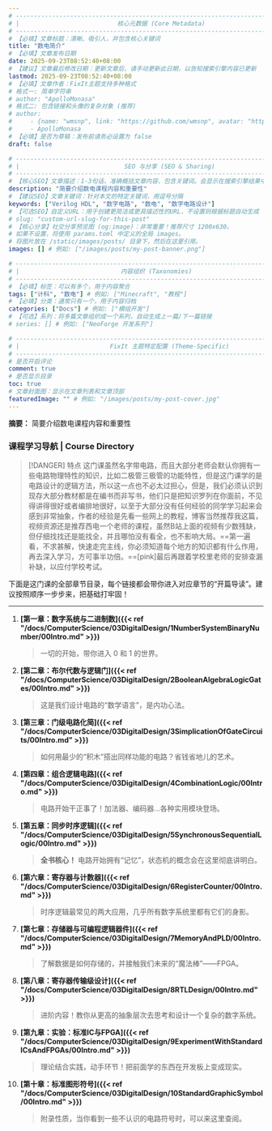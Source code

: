 ```yaml
---
# -------------------------------------------------------------------------------------
# |                           核心元数据 (Core Metadata)                            |
# -------------------------------------------------------------------------------------
# 【必填】文章标题：清晰、吸引人，并包含核心关键词
title: "数电简介"
# 【必填】文章发布日期
date: 2025-09-23T08:52:40+08:00
# 【建议】文章最后修改日期：更新文章后，请手动更新此日期，以告知搜索引擎内容已更新
lastmod: 2025-09-23T08:52:40+08:00
# 【必填】文章作者：FixIt主题支持多种格式
# 格式一: 简单字符串
# author: "ApolloMonasa"
# 格式二: 包含链接和头像的复杂对象 (推荐)
# author:
#     - {name: "wmsnp", link: "https://github.com/wmsnp", avatar: "https://i.ooxx.ooo/i/ZGM0M.jpg"}
#     - ApolloMonasa
# 【必填】是否为草稿：发布前请务必设置为 false
draft: false

# -------------------------------------------------------------------------------------
# |                             SEO 与分享 (SEO & Sharing)                           |
# -------------------------------------------------------------------------------------
# 【核心SEO】文章描述：1-3句话，准确概括文章内容，包含关键词。会显示在搜索引擎结果中。
description: "简要介绍数电课程内容和重要性"
# 【建议SEO】文章关键词：针对本文的特定关键词，用逗号分隔
keywords: ["Verilog HDL", "数字电路", "数电", "数字电路设计"]
# 【可选SEO】自定义URL：用于创建更简洁或更具描述性的URL，不设置则根据标题自动生成
# slug: "custom-url-slug-for-this-post"
# 【核心分享】社交分享预览图 (og:image)：非常重要！推荐尺寸 1200x630。
# 如果不设置，将使用 params.toml 中定义的全局 images。
# 将图片放在 /static/images/posts/ 目录下，然后在这里引用。
images: [] # 例如: ["/images/posts/my-post-banner.png"]

# -------------------------------------------------------------------------------------
# |                            内容组织 (Taxonomies)                               |
# -------------------------------------------------------------------------------------
# 【必填】标签：可以有多个，用于内容聚合
tags: ["计科", "数电"] # 例如: ["Minecraft", "教程"]
# 【必填】分类：通常只有一个，用于内容归档
categories: ["Docs"] # 例如: ["模组开发"]
# 【可选】系列：将多篇文章组织成一个系列，自动生成上一篇/下一篇链接
# series: [] # 例如: ["NeoForge 开发系列"]

# -------------------------------------------------------------------------------------
# |                         FixIt 主题特定配置 (Theme-Specific)                     |
# -------------------------------------------------------------------------------------
# 是否开启评论
comment: true
# 是否显示目录
toc: true
# 文章封面图：显示在文章列表和文章顶部
featuredImage: "" # 例如: "/images/posts/my-post-cover.jpg"
---
```


**摘要：** 简要介绍数电课程内容和重要性

<!--more-->


### **课程学习导航 | Course Directory**

> [!DANGER] 特点
> 这门课虽然名字带电路，而且大部分老师会默认你拥有一些电路物理特性的知识，比如二极管三极管的功能特性，但是这门课学的是电路设计的逻辑方法，所以这一点也不必太过担心，但是，我们必须认识到现存大部分教材都是在编书而非写书，他们只是把知识罗列在你面前，不见得讲得很好或者编排地很好，以至于大部分没有任何经验的同学学习起来会感到非常抽象，作者的经验是先看一些网上的教程，博客当然推荐我这篇，视频资源还是推荐西电一个老师的课程，虽然B站上面的视频有少数残缺，但仔细找找还是能找全，并且哪怕没有看全，也不影响大局。==第一遍看，不求甚解，快速走完主线，你必须知道每个地方的知识都有什么作用，再去深入学习，方可事半功倍。==[pink]最后再跟着学校里老师的安排查漏补缺，以应付学校考试。

下面是这门课的全部章节目录，每个链接都会带你进入对应章节的“开篇导读”。建议按照顺序一步步来，把基础打牢固！

---
1.  **[第一章：数字系统与二进制数]({{< ref "/docs/ComputerScience/03DigitalDesign/1NumberSystemBinaryNumber/00Intro.md" >}})**
    > 一切的开始，带你进入 0 和 1 的世界。

2.  **[第二章：布尔代数与逻辑门]({{< ref "/docs/ComputerScience/03DigitalDesign/2BooleanAlgebraLogicGates/00Intro.md" >}})**
    > 这是我们设计电路的“数学语言”，是内功心法。

3.  **[第三章：门级电路化简]({{< ref "/docs/ComputerScience/03DigitalDesign/3SimplicationOfGateCircuits/00Intro.md" >}})**
    > 如何用最少的“积木”搭出同样功能的电路？省钱省地儿的艺术。

4.  **[第四章：组合逻辑电路]({{< ref "/docs/ComputerScience/03DigitalDesign/4CombinationLogic/00Intro.md" >}})**
    > 电路开始干正事了！加法器、编码器...各种实用模块登场。

5.  **[第五章：同步时序逻辑]({{< ref "/docs/ComputerScience/03DigitalDesign/5SynchronousSequentialLogic/00Intro.md" >}})**
    > **全书核心！** 电路开始拥有“记忆”，状态机的概念会在这里彻底讲明白。

6.  **[第六章：寄存器与计数器]({{< ref "/docs/ComputerScience/03DigitalDesign/6RegisterCounter/00Intro.md" >}})**
    > 时序逻辑最常见的两大应用，几乎所有数字系统里都有它们的身影。

7.  **[第七章：存储器与可编程逻辑器件]({{< ref "/docs/ComputerScience/03DigitalDesign/7MemoryAndPLD/00Intro.md" >}})**
    > 了解数据是如何存储的，并接触我们未来的“魔法棒”——FPGA。

8.  **[第八章：寄存器传输级设计]({{< ref "/docs/ComputerScience/03DigitalDesign/8RTLDesign/00Intro.md" >}})**
    > 进阶内容！教你从更高的抽象层次去思考和设计一个复杂的数字系统。

9.  **[第九章：实验：标准IC与FPGA]({{< ref "/docs/ComputerScience/03DigitalDesign/9ExperimentWithStandardICsAndFPGAs/00Intro.md" >}})**
    > 理论结合实践，动手环节！把前面学的东西在开发板上变成现实。

10. **[第十章：标准图形符号]({{< ref "/docs/ComputerScience/03DigitalDesign/10StandardGraphicSymbol/00Intro.md" >}})**
    > 附录性质，当你看到一些不认识的电路符号时，可以来这里查阅。